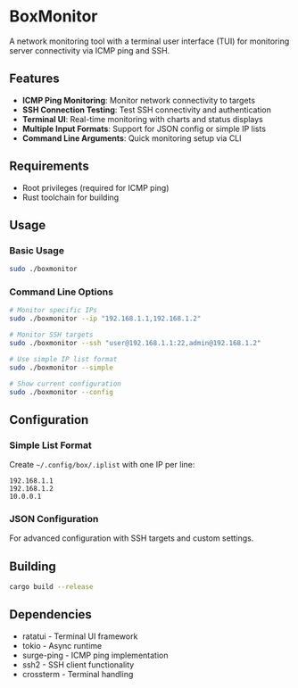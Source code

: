 # BoxMonitor

A network monitoring tool with a terminal user interface (TUI) for monitoring server connectivity via ICMP ping and SSH.

## Features

- **ICMP Ping Monitoring**: Monitor network connectivity to targets
- **SSH Connection Testing**: Test SSH connectivity and authentication
- **Terminal UI**: Real-time monitoring with charts and status displays
- **Multiple Input Formats**: Support for JSON config or simple IP lists
- **Command Line Arguments**: Quick monitoring setup via CLI

## Requirements

- Root privileges (required for ICMP ping)
- Rust toolchain for building

## Usage

### Basic Usage
```bash
sudo ./boxmonitor
```

### Command Line Options
```bash
# Monitor specific IPs
sudo ./boxmonitor --ip "192.168.1.1,192.168.1.2"

# Monitor SSH targets
sudo ./boxmonitor --ssh "user@192.168.1.1:22,admin@192.168.1.2"

# Use simple IP list format
sudo ./boxmonitor --simple

# Show current configuration
sudo ./boxmonitor --config
```

## Configuration

### Simple List Format
Create `~/.config/box/.iplist` with one IP per line:
```
192.168.1.1
192.168.1.2
10.0.0.1
```

### JSON Configuration
For advanced configuration with SSH targets and custom settings.

## Building

```bash
cargo build --release
```

## Dependencies

- ratatui - Terminal UI framework
- tokio - Async runtime
- surge-ping - ICMP ping implementation
- ssh2 - SSH client functionality
- crossterm - Terminal handling
